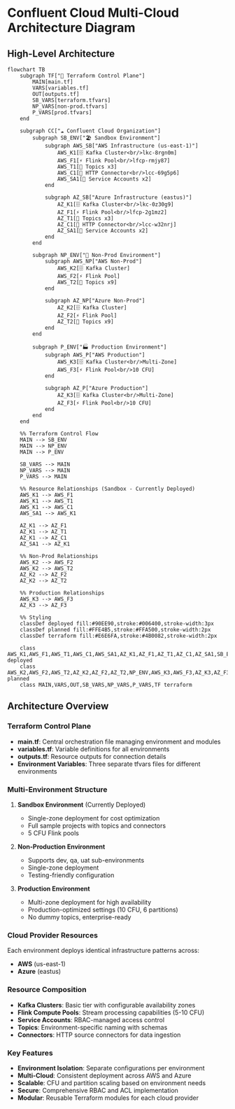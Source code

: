 # Confluent Cloud Multi-Cloud Architecture Diagram

## High-Level Architecture

```mermaid
flowchart TB
    subgraph TF["🔧 Terraform Control Plane"]
        MAIN[main.tf]
        VARS[variables.tf]
        OUT[outputs.tf]
        SB_VARS[terraform.tfvars]
        NP_VARS[non-prod.tfvars]
        P_VARS[prod.tfvars]
    end
    
    subgraph CC["☁️ Confluent Cloud Organization"]
        subgraph SB_ENV["🏖️ Sandbox Environment"]
            subgraph AWS_SB["AWS Infrastructure (us-east-1)"]
                AWS_K1[🗄️ Kafka Cluster<br/>lkc-8rgn0m]
                AWS_F1[⚡ Flink Pool<br/>lfcp-rmjy87]
                AWS_T1[📄 Topics x3]
                AWS_C1[🔗 HTTP Connector<br/>lcc-69g5p6]
                AWS_SA1[👤 Service Accounts x2]
            end
            
            subgraph AZ_SB["Azure Infrastructure (eastus)"]
                AZ_K1[🗄️ Kafka Cluster<br/>lkc-0z30g9]
                AZ_F1[⚡ Flink Pool<br/>lfcp-2g1mz2]
                AZ_T1[📄 Topics x3]
                AZ_C1[🔗 HTTP Connector<br/>lcc-w32nrj]
                AZ_SA1[👤 Service Accounts x2]
            end
        end
        
        subgraph NP_ENV["🔧 Non-Prod Environment"]
            subgraph AWS_NP["AWS Non-Prod"]
                AWS_K2[🗄️ Kafka Cluster]
                AWS_F2[⚡ Flink Pool]
                AWS_T2[📄 Topics x9]
            end
            
            subgraph AZ_NP["Azure Non-Prod"]
                AZ_K2[🗄️ Kafka Cluster]
                AZ_F2[⚡ Flink Pool]
                AZ_T2[📄 Topics x9]
            end
        end
        
        subgraph P_ENV["🏭 Production Environment"]
            subgraph AWS_P["AWS Production"]
                AWS_K3[🗄️ Kafka Cluster<br/>Multi-Zone]
                AWS_F3[⚡ Flink Pool<br/>10 CFU]
            end
            
            subgraph AZ_P["Azure Production"]
                AZ_K3[🗄️ Kafka Cluster<br/>Multi-Zone]
                AZ_F3[⚡ Flink Pool<br/>10 CFU]
            end
        end
    end
    
    %% Terraform Control Flow
    MAIN --> SB_ENV
    MAIN --> NP_ENV
    MAIN --> P_ENV
    
    SB_VARS --> MAIN
    NP_VARS --> MAIN
    P_VARS --> MAIN
    
    %% Resource Relationships (Sandbox - Currently Deployed)
    AWS_K1 --> AWS_F1
    AWS_K1 --> AWS_T1
    AWS_K1 --> AWS_C1
    AWS_SA1 --> AWS_K1
    
    AZ_K1 --> AZ_F1
    AZ_K1 --> AZ_T1
    AZ_K1 --> AZ_C1
    AZ_SA1 --> AZ_K1
    
    %% Non-Prod Relationships
    AWS_K2 --> AWS_F2
    AWS_K2 --> AWS_T2
    AZ_K2 --> AZ_F2
    AZ_K2 --> AZ_T2
    
    %% Production Relationships
    AWS_K3 --> AWS_F3
    AZ_K3 --> AZ_F3
    
    %% Styling
    classDef deployed fill:#90EE90,stroke:#006400,stroke-width:3px
    classDef planned fill:#FFE4B5,stroke:#FFA500,stroke-width:2px
    classDef terraform fill:#E6E6FA,stroke:#4B0082,stroke-width:2px
    
    class AWS_K1,AWS_F1,AWS_T1,AWS_C1,AWS_SA1,AZ_K1,AZ_F1,AZ_T1,AZ_C1,AZ_SA1,SB_ENV deployed
    class AWS_K2,AWS_F2,AWS_T2,AZ_K2,AZ_F2,AZ_T2,NP_ENV,AWS_K3,AWS_F3,AZ_K3,AZ_F3,P_ENV planned
    class MAIN,VARS,OUT,SB_VARS,NP_VARS,P_VARS,TF terraform
```

## Architecture Overview

### **Terraform Control Plane**
- **main.tf**: Central orchestration file managing environment and modules
- **variables.tf**: Variable definitions for all environments
- **outputs.tf**: Resource outputs for connection details
- **Environment Variables**: Three separate tfvars files for different environments

### **Multi-Environment Structure**
1. **Sandbox Environment** (Currently Deployed)
   - Single-zone deployment for cost optimization
   - Full sample projects with topics and connectors
   - 5 CFU Flink pools

2. **Non-Production Environment** 
   - Supports dev, qa, uat sub-environments
   - Single-zone deployment
   - Testing-friendly configuration

3. **Production Environment**
   - Multi-zone deployment for high availability
   - Production-optimized settings (10 CFU, 6 partitions)
   - No dummy topics, enterprise-ready

### **Cloud Provider Resources**
Each environment deploys identical infrastructure patterns across:
- **AWS** (us-east-1)
- **Azure** (eastus)

### **Resource Composition**
- **Kafka Clusters**: Basic tier with configurable availability zones
- **Flink Compute Pools**: Stream processing capabilities (5-10 CFU)
- **Service Accounts**: RBAC-managed access control
- **Topics**: Environment-specific naming with schemas
- **Connectors**: HTTP source connectors for data ingestion

### **Key Features**
- **Environment Isolation**: Separate configurations per environment
- **Multi-Cloud**: Consistent deployment across AWS and Azure
- **Scalable**: CFU and partition scaling based on environment needs
- **Secure**: Comprehensive RBAC and ACL implementation
- **Modular**: Reusable Terraform modules for each cloud provider
